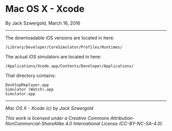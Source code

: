 # Mac OS X - Xcode

By Jack Szwergold, March 16, 2016

***

The downloadable iOS versions are located in here:

    /Library/Developer/CoreSimulator/Profiles/Runtimes/

The actual iOS simulators are located in here:

    /Applications/Xcode.app/Contents/Developer/Applications/

That directory contains:

    DesktopReplayer.app
    Simulator (Watch).app
    Simulator.app

***

*Mac OS X - Xcode (c) by Jack Szwergold*

*This work is licensed under a Creative Commons Attribution-NonCommercial-ShareAlike 4.0 International License (CC-BY-NC-SA-4.0).*